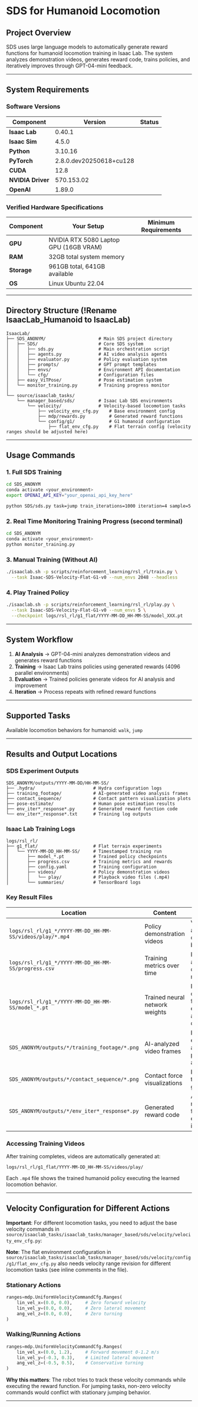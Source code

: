# SDS for Humanoid Locomotion

## Project Overview

SDS uses large language models to automatically generate reward functions for humanoid locomotion training in Isaac Lab. The system analyzes demonstration videos, generates reward code, trains policies, and iteratively improves through GPT-04-mini feedback.

---

## System Requirements

### **Software Versions**
| Component | Version | Status |
|-----------|---------|---------|
| **Isaac Lab** | 0.40.1 | 
| **Isaac Sim** | 4.5.0 |       
| **Python** | 3.10.16 |    
| **PyTorch** | 2.8.0.dev20250618+cu128 |   
| **CUDA** | 12.8 |     
| **NVIDIA Driver** | 570.153.02 |  
| **OpenAI** | 1.89.0 |     

### **Verified Hardware Specifications**
| Component | Your Setup | Minimum Requirements |
|-----------|------------|---------------------|
| **GPU** | NVIDIA RTX 5080 Laptop GPU (16GB VRAM) 
| **RAM** | 32GB total system memory 
| **Storage** | 961GB total, 641GB available 
| **OS** | Linux Ubuntu 22.04

---

## Directory Structure (!Rename IsaacLab_Humanoid to IsaacLab)

```
IsaacLab/
├── SDS_ANONYM/                    # Main SDS project directory
│   ├── SDS/                       # Core SDS system
│   │   ├── sds.py                 # Main orchestration script
│   │   ├── agents.py              # AI video analysis agents
│   │   ├── evaluator.py           # Policy evaluation system
│   │   ├── prompts/               # GPT prompt templates
│   │   ├── envs/                  # Environment API documentation
│   │   └── cfg/                   # Configuration files
│   ├── easy_ViTPose/              # Pose estimation system
│   └── monitor_training.py        # Training progress monitor
│
└── source/isaaclab_tasks/
    └── manager_based/sds/         # Isaac Lab SDS environments
        └── velocity/              # Velocity-based locomotion tasks
            ├── velocity_env_cfg.py    # Base environment config
            ├── mdp/rewards.py         # Generated reward functions
            └── config/g1/             # G1 humanoid configuration
                ├── flat_env_cfg.py    # Flat terrain config (velocity ranges should be adjusted here)

```

---

## Usage Commands

### **1. Full SDS Training**
```bash
cd SDS_ANONYM
conda activate <your_environment>
export OPENAI_API_KEY="your_openai_api_key_here"

python SDS/sds.py task=jump train_iterations=1000 iteration=4 sample=5 num_envs=4096 video_length=1000
```

### **2. Real Time Monitoring Training Progress (second terminal)**
```bash
cd SDS_ANONYM
conda activate <your_environment>
python monitor_training.py
```

### **3. Manual Training (Without AI)**
```bash
./isaaclab.sh -p scripts/reinforcement_learning/rsl_rl/train.py \
  --task Isaac-SDS-Velocity-Flat-G1-v0 --num_envs 2048 --headless
```

### **4. Play Trained Policy**
```bash
./isaaclab.sh -p scripts/reinforcement_learning/rsl_rl/play.py \
  --task Isaac-SDS-Velocity-Flat-G1-v0 --num_envs 5 \
  --checkpoint logs/rsl_rl/g1_flat/YYYY-MM-DD_HH-MM-SS/model_XXX.pt
```

---

## System Workflow

1. **AI Analysis** → GPT-04-mini analyzes demonstration videos and generates reward functions
2. **Training** → Isaac Lab trains policies using generated rewards (4096 parallel environments)  
3. **Evaluation** → Trained policies generate videos for AI analysis and improvement
4. **Iteration** → Process repeats with refined reward functions

---

## Supported Tasks

Available locomotion behaviors for humanoid: `walk`, `jump`

---

## Results and Output Locations

### SDS Experiment Outputs
```
SDS_ANONYM/outputs/YYYY-MM-DD/HH-MM-SS/
├── .hydra/                      # Hydra configuration logs
├── training_footage/            # AI-generated video analysis frames
├── contact_sequence/            # Contact pattern visualization plots
├── pose-estimate/               # Human pose estimation results
├── env_iter*_response*.py       # Generated reward function code
└── env_iter*_response*.txt      # Training log outputs
```

### Isaac Lab Training Logs
```
logs/rsl_rl/
├── g1_flat/                     # Flat terrain experiments
│   └── YYYY-MM-DD_HH-MM-SS/     # Timestamped training run
│       ├── model_*.pt           # Trained policy checkpoints
│       ├── progress.csv         # Training metrics and rewards
│       ├── config.yaml          # Training configuration
│       ├── videos/              # Policy demonstration videos
│       │   └── play/            # Playback video files (.mp4)
│       └── summaries/           # TensorBoard logs
```

### Key Result Files

| Location | Content | Purpose |
|----------|---------|---------|
| `logs/rsl_rl/g1_*/YYYY-MM-DD_HH-MM-SS/videos/play/*.mp4` | Policy demonstration videos | Visual assessment of learned behaviors |
| `logs/rsl_rl/g1_*/YYYY-MM-DD_HH-MM-SS/progress.csv` | Training metrics over time | Performance analysis and convergence monitoring |
| `logs/rsl_rl/g1_*/YYYY-MM-DD_HH-MM-SS/model_*.pt` | Trained neural network weights | Policy checkpoints for evaluation and deployment |
| `SDS_ANONYM/outputs/*/training_footage/*.png` | AI-analyzed video frames | Pose estimation and gait pattern analysis |
| `SDS_ANONYM/outputs/*/contact_sequence/*.png` | Contact force visualizations | Foot contact timing and gait analysis |
| `SDS_ANONYM/outputs/*/env_iter*_response*.py` | Generated reward code | AI-created reward functions for each iteration |

### Accessing Training Videos
After training completes, videos are automatically generated at:
```
logs/rsl_rl/g1_flat/YYYY-MM-DD_HH-MM-SS/videos/play/
```
Each `.mp4` file shows the trained humanoid policy executing the learned locomotion behavior.

---

## Velocity Configuration for Different Actions

**Important**: For different locomotion tasks, you need to adjust the base velocity commands in `source/isaaclab_tasks/isaaclab_tasks/manager_based/sds/velocity/velocity_env_cfg.py`:

**Note**: The flat environment configuration in `source/isaaclab_tasks/isaaclab_tasks/manager_based/sds/velocity/config/g1/flat_env_cfg.py` also needs velocity range revision for different locomotion tasks (see inline comments in the file).

### **Stationary Actions**
```python
ranges=mdp.UniformVelocityCommandCfg.Ranges(
    lin_vel_x=(0.0, 0.0),     # Zero forward velocity 
    lin_vel_y=(0.0, 0.0),     # Zero lateral movement
    ang_vel_z=(0.0, 0.0),     # Zero turning
)
```

### **Walking/Running Actions**
```python
ranges=mdp.UniformVelocityCommandCfg.Ranges(
    lin_vel_x=(0.0, 1.2),     # Forward movement 0-1.2 m/s
    lin_vel_y=(-0.3, 0.3),    # Limited lateral movement
    ang_vel_z=(-0.5, 0.5),    # Conservative turning
)
```

**Why this matters**: The robot tries to track these velocity commands while executing the reward function. For jumping tasks, non-zero velocity commands would conflict with stationary jumping behavior.

---


 